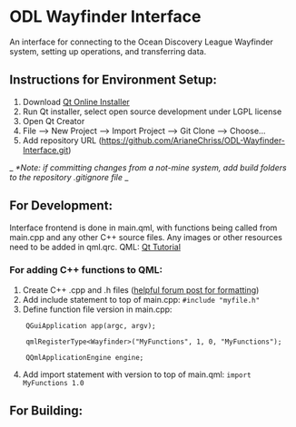 # ODL Wayfinder Interface

An interface for connecting to the Ocean Discovery League Wayfinder system, setting up operations, and transferring data.

## Instructions for Environment Setup:
1. Download [Qt Online Installer](https://www.qt.io/download-qt-installer?utm_referrer=https%3A%2F%2Fwww.qt.io%2Fdownload-open-source%3Futm_referrer%3Dhttps%253A%252F%252Fwww.qt.io%252Fdownload)
2. Run Qt installer, select open source development under LGPL license
3. Open Qt Creator
4. File --> New Project --> Import Project --> Git Clone --> Choose...
5. Add repository URL (https://github.com/ArianeChriss/ODL-Wayfinder-Interface.git)

_ _*Note: if committing changes from a not-mine system, add build folders to the repository .gitignore file_ _

## For Development:
Interface frontend is done in main.qml, with functions being called from main.cpp and any other C++ source files. Any images or other resources need to be added in qml.qrc.
QML: [Qt Tutorial](https://doc.qt.io/qt-6/qml-tutorial.html)
### For adding C++ functions to QML:
1. Create C++ .cpp and .h files ([helpful forum post for formatting](https://forum.qt.io/topic/33170/call-c-function-from-qml/2))
2. Add include statement to top of main.cpp:
`#include "myfile.h"`
3. Define function file version in main.cpp:
```
    QGuiApplication app(argc, argv);

    qmlRegisterType<Wayfinder>("MyFunctions", 1, 0, "MyFunctions");

    QQmlApplicationEngine engine;
```
4. Add import statement with version to top of main.qml:
`import MyFunctions 1.0`

## For Building:
